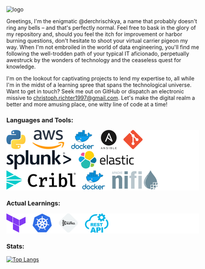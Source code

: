 ![logo](https://github.com/derchrischkya/derchrischkya/assets/134616753/ad1d14d4-1080-42c4-b750-9ec20c45453d)

Greetings, I'm the enigmatic @derchrischkya, a name that probably doesn't ring any bells – and that's perfectly normal. Feel free to bask in the glory of my repository and, should you feel the itch for improvement or harbor burning questions, don't hesitate to shoot your virtual carrier pigeon my way. When I'm not embroiled in the world of data engineering, you'll find me following the well-trodden path of your typical IT aficionado, perpetually awestruck by the wonders of technology and the ceaseless quest for knowledge.

I'm on the lookout for captivating projects to lend my expertise to, all while I'm in the midst of a learning spree that spans the technological universe. Want to get in touch? Seek me out on GitHub or dispatch an electronic missive to christoph.richter1997@gmail.com. Let's make the digital realm a better and more amusing place, one witty line of code at a time!

### Languages and Tools:
<div style="background:white">
<img src=".logo/python.png" height=50 style="margin-right: 1em;"/>
<img src=".logo/aws.png" height=50 style="margin-right: 1em;"/>
<img src=".logo/docker.png" height=50 style="margin-right: 1em;"/>
<img src=".logo/ansible.png" height=50 style="margin-right: 1em;" />
<img src=".logo/git.png" height=50 style="margin-right: 1em;"/>
<img src=".logo/splunk.png" height=50 style="margin-right: 1em;"/>
<img src=".logo/elastic.png" height=50 style="margin-right: 1em;">
<img src=".logo/cribl.png" height=50 style="margin-right: 1em;"/>
<img src=".logo/docker.png" height=50 style="margin-right: 1em;"/>
<img src=".logo/nifi.png" height=50 style="margin-right: 1em;">
</div>
<!---
derchrischkya/derchrischkya is a ✨ special ✨ repository because its `README.md` (this file) appears on your GitHub profile.
You can click the Preview link to take a look at your changes.
--->

### Actual Learnings:
<div style="background:white">
<img src=".logo/terraform.png" height=50 style="margin-right: 1em">
<img src=".logo/k8s.png" height=50 style="margin-right: 1em;"/>
<img src=".logo/kafka.png" height=50 style="margin-right: 1em;"/>
<img src=".logo/rest.png" height=50 style="margin-right: 1em;"/>
</div>

### Stats:
[![Top Langs](https://github-readme-stats.vercel.app/api/top-langs/?username=your-github-username&layout=compact&theme=vision-friendly-dark)](https://github.com/anuraghazra/github-readme-stats)